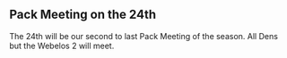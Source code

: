 ## <i class="fas fa-user-friends"></i> Pack Meeting on the 24th ##
The 24th will be our second to last Pack Meeting of the season. All Dens but the
Webelos 2 will meet.
